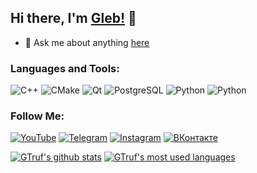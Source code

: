 ## Hi there, I'm [Gleb!](https://www.instagram.com/glebchansky__) 👋

- 💬 Ask me about anything [here](https://vk.com/glebchanskyy)

### Languages and Tools:
![C++](https://img.shields.io/badge/C++-3c4149?style=for-the-badge&logo=C%2b%2b&logoColor=6295cb)
![CMake](https://img.shields.io/badge/CMake-3c4149?style=for-the-badge&logo=CMake&logoColor=D76E00)
![Qt](https://img.shields.io/badge/Qt-3c4149?style=for-the-badge&logo=Qt&logoColor=green)
![PostgreSQL](https://img.shields.io/badge/PostgreSQL-3c4149?style=for-the-badge&logo=PostgreSQL&logoColor=F88C00)
![Python](https://img.shields.io/badge/Python-3c4149?style=for-the-badge&logo=Python)
![Python](https://img.shields.io/badge/Jira-3c4149?style=for-the-badge&logo=Jira)

### Follow Me:
[![YouTube](https://img.shields.io/badge/-YouTube-3c4149?style=for-the-badge&logo=YouTube&logoColor=f70000)](https://www.youtube.com/c/Glebchansky)
[![Telegram](https://img.shields.io/badge/-Telegram-3c4149?style=for-the-badge&logo=telegram&logoColor=27A0D9)](https://t.me/glebchanskyy)
[![Instagram](https://img.shields.io/badge/-Instagram-3c4149?style=for-the-badge&logo=instagram&logoColor=FF7F50)](https://www.instagram.com/glebchansky__)
[![ВКонтакте](https://img.shields.io/badge/-ВКонтакте-3c4149?style=for-the-badge&logo=Vk&logoColor=4e7db2)](https://vk.com/glebchanskyy)

[![GTruf's github stats](https://github-readme-stats.vercel.app/api?username=GTruf&show_icons=true&theme=material-palenight)](https://github.com/GTruf)
[![GTruf's most used languages](https://github-readme-stats.vercel.app/api/top-langs/?username=GTruf&layout=compact&theme=material-palenight)](https://github.com/GTruf)
